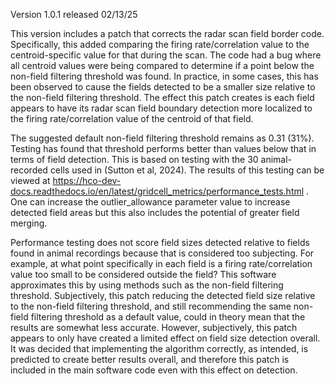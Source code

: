 Version 1.0.1 released 02/13/25

This version includes a patch that corrects the radar scan field border code. Specifically, this added comparing the firing rate/correlation value to the centroid-specific value for that during the scan. The code had a bug where all centroid values were being compared to determine if a point below the non-field filtering threshold was found. In practice, in some cases, this has been observed to cause the fields detected to be a smaller size relative to the non-field filtering threshold. The effect this patch creates is each field appears to have its radar scan field boundary detection more localized to the firing rate/correlation value of the centroid of that field.

The suggested default non-field filtering threshold remains as 0.31 (31%). Testing has found that threshold performs better than values below that in terms of field detection. This is based on testing with the 30 animal-recorded cells used in (Sutton et al, 2024). The results of this testing can be viewed at https://hco-dev-docs.readthedocs.io/en/latest/gridcell_metrics/performance_tests.html . One can increase the outlier_allowance parameter value to increase detected field areas but this also includes the potential of greater field merging.

Performance testing does not score field sizes detected relative to fields found in animal recordings because that is considered too subjecting. For example, at what point specifically in each field is a firing rate/correlation value too small to be considered outside the field? This software approximates this by using methods such as the non-field filtering threshold. Subjectively, this patch reducing the detected field size relative to the non-field filtering threshold, and still recommending the same non-field filtering threshold as a default value, could in theory mean that the results are somewhat less accurate. However, subjectively, this patch appears to only have created a limited effect on field size detection overall. It was decided that implementing the algorithm correctly, as intended, is predicted to create better results overall, and therefore this patch is included in the main software code even with this effect on detection.